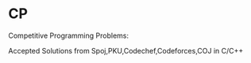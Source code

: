 # CP
Competitive Programming Problems:


Accepted Solutions from Spoj,PKU,Codechef,Codeforces,COJ in C/C++
